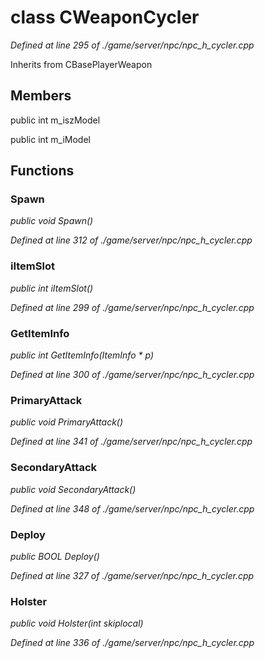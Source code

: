 # class CWeaponCycler

*Defined at line 295 of ./game/server/npc/npc_h_cycler.cpp*

Inherits from CBasePlayerWeapon



## Members

public int m_iszModel

public int m_iModel



## Functions

### Spawn

*public void Spawn()*

*Defined at line 312 of ./game/server/npc/npc_h_cycler.cpp*

### iItemSlot

*public int iItemSlot()*

*Defined at line 299 of ./game/server/npc/npc_h_cycler.cpp*

### GetItemInfo

*public int GetItemInfo(ItemInfo * p)*

*Defined at line 300 of ./game/server/npc/npc_h_cycler.cpp*

### PrimaryAttack

*public void PrimaryAttack()*

*Defined at line 341 of ./game/server/npc/npc_h_cycler.cpp*

### SecondaryAttack

*public void SecondaryAttack()*

*Defined at line 348 of ./game/server/npc/npc_h_cycler.cpp*

### Deploy

*public BOOL Deploy()*

*Defined at line 327 of ./game/server/npc/npc_h_cycler.cpp*

### Holster

*public void Holster(int skiplocal)*

*Defined at line 336 of ./game/server/npc/npc_h_cycler.cpp*



